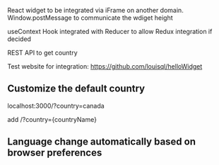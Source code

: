 React widget to be integrated via iFrame on another domain.
Window.postMessage to communicate the wdiget height

useContext Hook integrated with Reducer to allow Redux integration if decided

REST API to get country

Test website for integration: https://github.com/louisql/helloWidget

## Customize the default country
localhost:3000/?country=canada

add /?country={countryName}


## Language change automatically based on browser preferences


